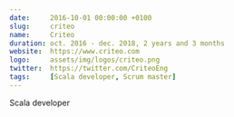 ```yaml
---
date:     2016-10-01 00:00:00 +0100
slug:     criteo
name:     Criteo
duration: oct. 2016 - dec. 2018, 2 years and 3 months
website:  https://www.criteo.com
logo:     assets/img/logos/criteo.png
twitter:  https://twitter.com/CriteoEng
tags:     [Scala developer, Scrum master]
---
```


Scala developer
